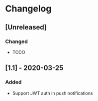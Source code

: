 # Changelog

## [Unreleased]

### Changed

- TODO

## [1.1] - 2020-03-25

### Added

- Support JWT auth in push notifications
